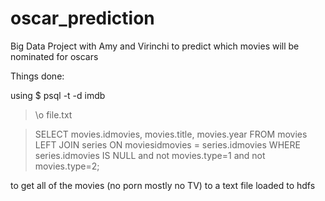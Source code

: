 # oscar_prediction
Big Data Project with Amy and Virinchi to predict which movies will be nominated for oscars


Things done:

using 
$ psql -t -d imdb
> \o file.txt

> SELECT movies.idmovies, movies.title, movies.year
    FROM movies
    LEFT JOIN series
    ON moviesidmovies = series.idmovies
    WHERE series.idmovies IS NULL and not movies.type=1 and not movies.type=2;

to get all of the movies (no porn mostly no TV) to a text file
loaded to hdfs

